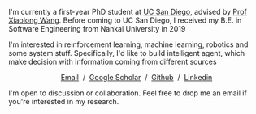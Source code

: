 <p>I'm currently a first-year PhD student at <a href="https://ucsd.edu/">UC San Diego</a>, advised by <a href="http://xiaolonw.github.io/"> Prof Xiaolong Wang</a>.
  Before coming to UC San Diego, I received my B.E. in Software Engineering from Nankai University in 2019
</p>
<p>I'm interested in reinforcement learning, machine learning, robotics and some system stuff. Specifically, I'd like to build intelligent agent, which make decision with information coming from different sources
</p>
<!-- </p> -->
<!-- <strong> Currently Looking for internship(in U.S) for Summer 2021 in Reinforcement Learning & Robotics. -->
<!-- </p> -->
<p style="text-align:center">
  <a href="mailto:ruihanyang97@gmail.com">Email</a> &nbsp/&nbsp
  <a href="https://scholar.google.com/citations?user=b-o1o7cAAAAJ&hl=en">Google Scholar</a> &nbsp/&nbsp
  <a href="https://github.com/RchalYang">Github</a> &nbsp/&nbsp
  <a href="https://www.linkedin.com/in/ruihan-yang-50102513b/">Linkedin</a>
</p>

<p>I'm open to discussion or collaboration. Feel free to drop me an email if you're interested in my research.
<!---
RchalYang/RchalYang is a ✨ special ✨ repository because its `README.md` (this file) appears on your GitHub profile.
You can click the Preview link to take a look at your changes.
--->
